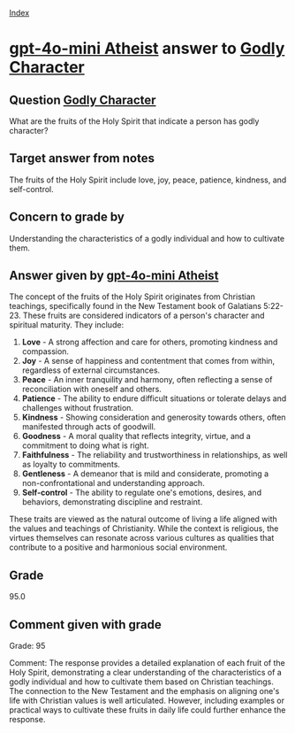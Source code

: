 
[Index](../../index.md)
# [gpt-4o-mini Atheist](../../answering_models/gpt-4o-mini_Atheist.md) answer to [Godly Character](../../questions/Godly_Character.md)

## Question [Godly Character](../../questions/Godly_Character.md)
What are the fruits of the Holy Spirit that indicate a person has godly character?

## Target answer from notes
The fruits of the Holy Spirit include love, joy, peace, patience, kindness, and self-control.

## Concern to grade by
Understanding the characteristics of a godly individual and how to cultivate them.

## Answer given by [gpt-4o-mini Atheist](../../answering_models/gpt-4o-mini_Atheist.md)
The concept of the fruits of the Holy Spirit originates from Christian teachings, specifically found in the New Testament book of Galatians 5:22-23. These fruits are considered indicators of a person's character and spiritual maturity. They include:

1. **Love** - A strong affection and care for others, promoting kindness and compassion.
2. **Joy** - A sense of happiness and contentment that comes from within, regardless of external circumstances.
3. **Peace** - An inner tranquility and harmony, often reflecting a sense of reconciliation with oneself and others.
4. **Patience** - The ability to endure difficult situations or tolerate delays and challenges without frustration.
5. **Kindness** - Showing consideration and generosity towards others, often manifested through acts of goodwill.
6. **Goodness** - A moral quality that reflects integrity, virtue, and a commitment to doing what is right.
7. **Faithfulness** - The reliability and trustworthiness in relationships, as well as loyalty to commitments.
8. **Gentleness** - A demeanor that is mild and considerate, promoting a non-confrontational and understanding approach.
9. **Self-control** - The ability to regulate one's emotions, desires, and behaviors, demonstrating discipline and restraint.

These traits are viewed as the natural outcome of living a life aligned with the values and teachings of Christianity. While the context is religious, the virtues themselves can resonate across various cultures as qualities that contribute to a positive and harmonious social environment.

## Grade
95.0

## Comment given with grade
Grade: 95

Comment: The response provides a detailed explanation of each fruit of the Holy Spirit, demonstrating a clear understanding of the characteristics of a godly individual and how to cultivate them based on Christian teachings. The connection to the New Testament and the emphasis on aligning one's life with Christian values is well articulated. However, including examples or practical ways to cultivate these fruits in daily life could further enhance the response.
